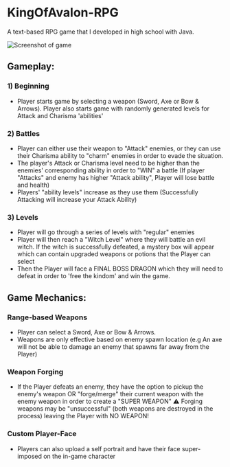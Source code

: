 # KingOfAvalon-RPG
A text-based RPG game that I developed in high school with Java.

![Screenshot of game](media/gameSC.png)

## Gameplay:
### 1) Beginning
  - Player starts game by selecting a weapon (Sword, Axe or Bow & Arrows). Player also starts game with randomly generated levels for Attack and Charisma 'abilities'
### 2) Battles
  - Player can either use their weapon to "Attack" enemies, or they can use their Charisma ability to "charm" enemies in order to evade the situation.
  - The player's Attack or Charisma level need to be higher than the enemies' corresponding ability in order to "WIN" a battle (If player "Attacks" and enemy has higher "Attack ability", Player will lose battle and health)
  - Players' "ability levels" increase as they use them (Successfully Attacking will increase your Attack Ability)
### 3) Levels
  - Player will go through a series of levels with "regular" enemies
  - Player will then reach a "Witch Level" where they will battle an evil witch. If the witch is successfully defeated, a mystery box will appear which can contain upgraded weapons or potions that the Player can select
  - Then the Player will face a FINAL BOSS DRAGON which they will need to defeat in order to 'free the kindom' and win the game.


## Game Mechanics:
### Range-based Weapons
  - Player can select a Sword, Axe or Bow & Arrows. 
  - Weapons are only effective based on enemy spawn location (e.g An axe will not be able to damage an enemy that spawns far away from the Player)

### Weapon Forging
  - If the Player defeats an enemy, they have the option to pickup the enemy's weapon OR "forge/merge" their current weapon with the enemy weapon in order to create a "SUPER WEAPON"
  ⚠️ Forging weapons may be "unsuccessful" (both weapons are destroyed in the process) leaving the Player with NO WEAPON!
  
### Custom Player-Face
 - Players can also upload a self portrait and have their face super-imposed on the in-game character

